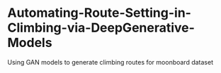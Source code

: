# Automating-Route-Setting-in-Climbing-via-DeepGenerative-Models
Using GAN models to generate climbing routes for moonboard dataset
